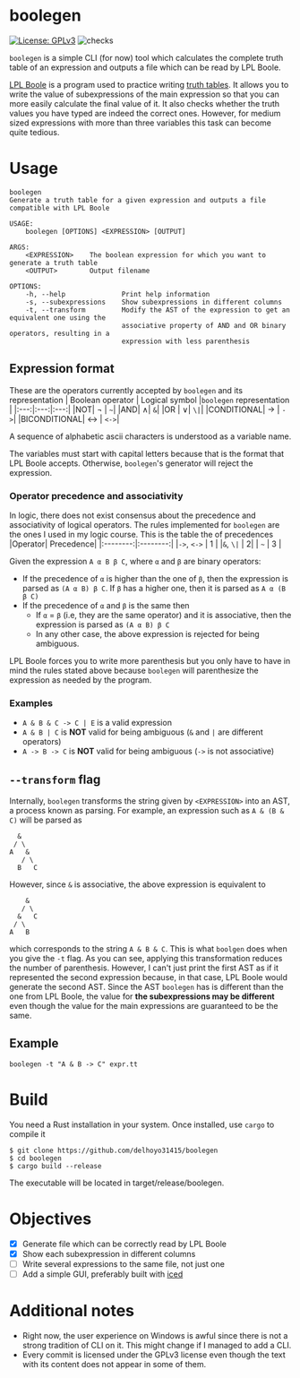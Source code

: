 # boolegen
[![License: GPLv3](https://img.shields.io/badge/License-GPLv3-blue.svg)](https://opensource.org/licenses/gpl-3.0.html) ![checks](https://github.com/delhoyo31415/boolegen/actions/workflows/ci.yml/badge.svg)

`boolegen` is a simple CLI (for now) tool which calculates the complete truth table of an expression and outputs a file which can be read by LPL Boole.

[LPL Boole](https://www.gradegrinder.net/images/static-page-img/Boole-main-linux.png) is a program used to practice writing [truth tables](https://en.wikipedia.org/wiki/Truth_table). It allows you to write the value of subexpressions of the main expression so that you can more easily calculate the final value of it. It also checks whether the truth values you have typed are indeed the correct ones.
However, for medium sized expressions with more than three variables this task can become quite tedious.


# Usage
```
boolegen 
Generate a truth table for a given expression and outputs a file compatible with LPL Boole

USAGE:
    boolegen [OPTIONS] <EXPRESSION> [OUTPUT]

ARGS:
    <EXPRESSION>    The boolean expression for which you want to generate a truth table
    <OUTPUT>        Output filename

OPTIONS:
    -h, --help              Print help information
    -s, --subexpressions    Show subexpressions in different columns
    -t, --transform         Modify the AST of the expression to get an equivalent one using the
                            associative property of AND and OR binary operators, resulting in a
                            expression with less parenthesis

```
## Expression format
These are the operators currently accepted by `boolegen` and its representation
| Boolean operator | Logical symbol |`boolegen` representation |
|:---:|:---:|:---:|
|NOT| ¬ | `~`|
|AND| ∧| `&`|
|OR | ∨| `\|`|
|CONDITIONAL| → | `->`|
|BICONDITIONAL| ↔ | `<->`|

A sequence of alphabetic ascii characters is understood as a variable name. 

The variables must start with capital letters because that is the format that LPL Boole accepts. Otherwise, `boolegen`'s generator will reject the expression. 

### Operator precedence and associativity
In logic, there does not exist consensus about the precedence and associativity of logical operators. The rules implemented for `boolegen` are the ones I used in my logic course. This is the table the of precedences
|Operator| Precedence|
|:--------:|:--------:|
|`->`, `<->` | 1 |
|`&`, `\|` | 2|
| `~` | 3 |

Given the expression `A α B β C`, where `α` and `β` are binary operators:
- If the precedence of `α` is higher than the one of `β`, then the expression is parsed as `(A α B) β C`. If `β` has a higher one, then it is parsed as `A α (B β C)`
- If the precedence of `α` and `β` is the same then
    - If `α` = `β` (i.e, they are the same operator) and it is associative, then the expression is parsed as `(A α B) β C`
    - In any other case, the above expression is rejected for being ambiguous.

LPL Boole forces you to write more parenthesis but you only have to have in mind the rules stated above because `boolegen` will parenthesize the expression as needed by the program.

### Examples
- `A & B & C -> C | E` is a valid expression
- `A & B | C` is **NOT** valid for being ambiguous (`&` and `|` are different operators)
-  `A -> B -> C` is **NOT** valid for being ambiguous (`->` is not associative)

## `--transform` flag
Internally, `boolegen` transforms the string given by `<EXPRESSION>` into an AST, a process known as parsing. For example, an expression such as `A & (B & C)` will be parsed as
```
  &
 / \
A   &
   / \
  B   C
```

However, since `&` is associative, the above expression is equivalent to
```
    &
   / \
  &   C
 / \
A   B
```
which corresponds to the string `A & B & C`. This is what `boolgen` does when you give the `-t` flag. As you can see, applying this transformation reduces the number of parenthesis. However, I can't just print the first AST as if it represented the second expression because, in that case, LPL Boole would generate the second AST. Since the AST `boolegen` has is different than the one from LPL Boole, the value for **the subexpressions may be different** even though the value for the main expressions are guaranteed to be the same.

## Example
`boolegen -t "A & B -> C" expr.tt`

# Build
You need a Rust installation in your system. Once installed, use `cargo` to compile it
```
$ git clone https://github.com/delhoyo31415/boolegen
$ cd boolegen
$ cargo build --release
```

The executable will be located in target/release/boolegen.

# Objectives
- [X] Generate file which can be correctly read by LPL Boole
- [X] Show each subexpression in different columns
- [ ] Write several expressions to the same file, not just one
- [ ] Add a simple GUI, preferably built with [iced](https://github.com/iced-rs/iced)

# Additional notes
- Right now, the user experience on Windows is awful since there is not a strong tradition of CLI on it. This might change if I managed to add a CLI.
- Every commit is licensed under the GPLv3 license even though the text with its content does not appear in some of them.